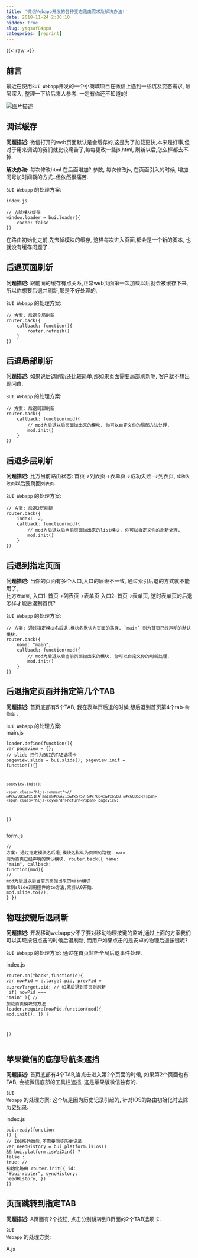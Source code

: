 ```yaml
---
title: '微信Webapp开发的各种变态路由需求及解决办法!' 
date: 2018-11-24 2:30:10
hidden: true
slug: ytqsuf84pp8
categories: [reprint]
---
```


{{< raw >}}
<h2 id="articleHeader0">&#x524D;&#x8A00;</h2><p>&#x6700;&#x8FD1;&#x5728;&#x4F7F;&#x7528;<code>BUI Webapp</code>&#x5F00;&#x53D1;&#x7684;&#x4E00;&#x4E2A;&#x5C0F;&#x5546;&#x57CE;&#x9879;&#x76EE;&#x5728;&#x5FAE;&#x4FE1;&#x4E0A;&#x9047;&#x5230;&#x4E00;&#x4E9B;&#x5751;&#x53CA;&#x53D8;&#x6001;&#x9700;&#x6C42;, &#x5C42;&#x5C42;&#x6DF1;&#x5165;, &#x6574;&#x7406;&#x4E00;&#x4E0B;&#x7ED9;&#x540E;&#x6765;&#x4EBA;&#x53C2;&#x8003;. &#x4E00;&#x5B9A;&#x6709;&#x4F60;&#x8FD8;&#x4E0D;&#x77E5;&#x9053;&#x7684;!</p><p><span class="img-wrap"><img data-src="/img/bVbdapf?w=380&amp;h=671" src="https://static.alili.tech/img/bVbdapf?w=380&amp;h=671" alt="&#x56FE;&#x7247;&#x63CF;&#x8FF0;" title="&#x56FE;&#x7247;&#x63CF;&#x8FF0;" style="cursor:pointer;display:inline"></span></p><h2 id="articleHeader1">&#x8C03;&#x8BD5;&#x7F13;&#x5B58;</h2><p><strong>&#x95EE;&#x9898;&#x63CF;&#x8FF0;:</strong> &#x5FAE;&#x4FE1;&#x6253;&#x5F00;&#x7684;web&#x9875;&#x9762;&#x9ED8;&#x8BA4;&#x662F;&#x4F1A;&#x7F13;&#x5B58;&#x7684;,&#x8FD9;&#x662F;&#x4E3A;&#x4E86;&#x52A0;&#x8F7D;&#x66F4;&#x5FEB;,&#x672C;&#x6765;&#x662F;&#x597D;&#x4E8B;,&#x4F46;&#x5BF9;&#x4E8E;&#x7528;&#x6765;&#x8C03;&#x8BD5;&#x7684;&#x6211;&#x4EEC;&#x5C31;&#x6BD4;&#x8F83;&#x75DB;&#x82E6;&#x4E86;,&#x6BCF;&#x6BCF;&#x66F4;&#x6539;&#x4E00;&#x4E9B;js,html, &#x5237;&#x65B0;&#x4EE5;&#x540E;,&#x600E;&#x4E48;&#x6837;&#x90FD;&#x53BB;&#x4E0D;&#x6389;.</p><p><strong>&#x89E3;&#x51B3;&#x529E;&#x6CD5;:</strong> &#x6BCF;&#x6B21;&#x4FEE;&#x6539;html &#x5728;&#x540E;&#x9762;&#x589E;&#x52A0;? &#x53C2;&#x6570;, &#x6BCF;&#x6B21;&#x4FEE;&#x6539;js, &#x5728;&#x9875;&#x9762;&#x5F15;&#x5165;&#x7684;&#x65F6;&#x5019;, &#x589E;&#x52A0;&#x95EE;&#x53F7;&#x52A0;&#x65F6;&#x95F4;&#x6233;&#x7684;&#x65B9;&#x5F0F;..&#x4F46;&#x4F9D;&#x7136;&#x5F88;&#x75DB;&#x82E6;.</p><p><code>BUI Webapp</code> &#x7684;&#x5904;&#x7406;&#x65B9;&#x6848;:</p><p><code>index.js</code></p><div class="widget-codetool" style="display:none"><div class="widget-codetool--inner"><span class="selectCode code-tool" data-toggle="tooltip" data-placement="top" title="" data-original-title="&#x5168;&#x9009;"></span> <span type="button" class="copyCode code-tool" data-toggle="tooltip" data-placement="top" data-clipboard-text="// &#x53BB;&#x9664;&#x6A21;&#x5757;&#x7F13;&#x5B58;
window.loader = bui.loader({
    cache: false
})" title="" data-original-title="&#x590D;&#x5236;"></span> <span type="button" class="saveToNote code-tool" data-toggle="tooltip" data-placement="top" title="" data-original-title="&#x653E;&#x8FDB;&#x7B14;&#x8BB0;"></span></div></div><pre class="hljs dart"><code><span class="hljs-comment">// &#x53BB;&#x9664;&#x6A21;&#x5757;&#x7F13;&#x5B58;</span>
<span class="hljs-built_in">window</span>.loader = bui.loader({
    cache: <span class="hljs-keyword">false</span>
})</code></pre><p>&#x5728;&#x8DEF;&#x7531;&#x521D;&#x59CB;&#x5316;&#x4E4B;&#x524D;,&#x5148;&#x53BB;&#x6389;&#x6A21;&#x5757;&#x7684;&#x7F13;&#x5B58;, &#x8FD9;&#x6837;&#x6BCF;&#x6B21;&#x8FDB;&#x5165;&#x9875;&#x9762;,&#x90FD;&#x4F1A;&#x662F;&#x4E00;&#x4E2A;&#x65B0;&#x7684;&#x811A;&#x672C;, &#x4E5F;&#x5C31;&#x6CA1;&#x6709;&#x7F13;&#x5B58;&#x95EE;&#x9898;&#x4E86;.</p><h2 id="articleHeader2">&#x540E;&#x9000;&#x9875;&#x9762;&#x5237;&#x65B0;</h2><p><strong>&#x95EE;&#x9898;&#x63CF;&#x8FF0;:</strong> &#x8DDF;&#x524D;&#x9762;&#x7684;&#x7F13;&#x5B58;&#x6709;&#x70B9;&#x5173;&#x7CFB;,&#x6B63;&#x5E38;web&#x9875;&#x9762;&#x7B2C;&#x4E00;&#x6B21;&#x52A0;&#x8F7D;&#x4EE5;&#x540E;&#x5C31;&#x4F1A;&#x88AB;&#x7F13;&#x5B58;&#x4E0B;&#x6765;, &#x6240;&#x4EE5;&#x4F60;&#x60F3;&#x8981;&#x540E;&#x9000;&#x5E76;&#x5237;&#x65B0;,&#x90A3;&#x662F;&#x4E0D;&#x597D;&#x5904;&#x7406;&#x7684;.</p><p><code>BUI Webapp</code> &#x7684;&#x5904;&#x7406;&#x65B9;&#x6848;:</p><div class="widget-codetool" style="display:none"><div class="widget-codetool--inner"><span class="selectCode code-tool" data-toggle="tooltip" data-placement="top" title="" data-original-title="&#x5168;&#x9009;"></span> <span type="button" class="copyCode code-tool" data-toggle="tooltip" data-placement="top" data-clipboard-text="// &#x65B9;&#x6848;: &#x540E;&#x9000;&#x5168;&#x5C40;&#x5237;&#x65B0;
router.back({
    callback: function(){
        router.refresh()
    }
})
" title="" data-original-title="&#x590D;&#x5236;"></span> <span type="button" class="saveToNote code-tool" data-toggle="tooltip" data-placement="top" title="" data-original-title="&#x653E;&#x8FDB;&#x7B14;&#x8BB0;"></span></div></div><pre class="hljs actionscript"><code><span class="hljs-comment">// &#x65B9;&#x6848;: &#x540E;&#x9000;&#x5168;&#x5C40;&#x5237;&#x65B0;</span>
router.back({
    callback: <span class="hljs-function"><span class="hljs-keyword">function</span><span class="hljs-params">()</span></span>{
        router.refresh()
    }
})
</code></pre><h2 id="articleHeader3">&#x540E;&#x9000;&#x5C40;&#x90E8;&#x5237;&#x65B0;</h2><p><strong>&#x95EE;&#x9898;&#x63CF;&#x8FF0;:</strong> &#x5982;&#x679C;&#x8BF4;&#x540E;&#x9000;&#x5237;&#x65B0;&#x8FD8;&#x6BD4;&#x8F83;&#x7B80;&#x5355;,&#x90A3;&#x5982;&#x679C;&#x9875;&#x9762;&#x9700;&#x8981;&#x5C40;&#x90E8;&#x5237;&#x65B0;&#x5462;, &#x5BA2;&#x6237;&#x5C31;&#x4E0D;&#x60F3;&#x51FA;&#x73B0;&#x95EA;&#x767D;.</p><p><code>BUI Webapp</code> &#x7684;&#x5904;&#x7406;&#x65B9;&#x6848;:</p><div class="widget-codetool" style="display:none"><div class="widget-codetool--inner"><span class="selectCode code-tool" data-toggle="tooltip" data-placement="top" title="" data-original-title="&#x5168;&#x9009;"></span> <span type="button" class="copyCode code-tool" data-toggle="tooltip" data-placement="top" data-clipboard-text="// &#x65B9;&#x6848;: &#x540E;&#x9000;&#x5C40;&#x90E8;&#x5237;&#x65B0;
router.back({
    callback: function(mod){
        // mod&#x4E3A;&#x540E;&#x9000;&#x4EE5;&#x540E;&#x9875;&#x9762;&#x629B;&#x51FA;&#x6765;&#x7684;&#x6A21;&#x5757;. &#x4F60;&#x53EF;&#x4EE5;&#x81EA;&#x5B9A;&#x4E49;&#x4F60;&#x7684;&#x5C40;&#x90E8;&#x65B9;&#x6CD5;&#x5904;&#x7406;.
        mod.init()
    }
})" title="" data-original-title="&#x590D;&#x5236;"></span> <span type="button" class="saveToNote code-tool" data-toggle="tooltip" data-placement="top" title="" data-original-title="&#x653E;&#x8FDB;&#x7B14;&#x8BB0;"></span></div></div><pre class="hljs actionscript"><code><span class="hljs-comment">// &#x65B9;&#x6848;: &#x540E;&#x9000;&#x5C40;&#x90E8;&#x5237;&#x65B0;</span>
router.back({
    callback: <span class="hljs-function"><span class="hljs-keyword">function</span><span class="hljs-params">(mod)</span></span>{
        <span class="hljs-comment">// mod&#x4E3A;&#x540E;&#x9000;&#x4EE5;&#x540E;&#x9875;&#x9762;&#x629B;&#x51FA;&#x6765;&#x7684;&#x6A21;&#x5757;. &#x4F60;&#x53EF;&#x4EE5;&#x81EA;&#x5B9A;&#x4E49;&#x4F60;&#x7684;&#x5C40;&#x90E8;&#x65B9;&#x6CD5;&#x5904;&#x7406;.</span>
        mod.init()
    }
})</code></pre><h2 id="articleHeader4">&#x540E;&#x9000;&#x591A;&#x5C42;&#x5237;&#x65B0;</h2><p><strong>&#x95EE;&#x9898;&#x63CF;&#x8FF0;:</strong> &#x6BD4;&#x65B9;&#x5F53;&#x524D;&#x8DEF;&#x7531;&#x72B6;&#x6001;: &#x9996;&#x9875;-&gt;&#x5217;&#x8868;&#x9875;-&gt;&#x8868;&#x5355;&#x9875;-&gt;&#x6210;&#x529F;&#x5931;&#x8D25;--&gt;&#x5217;&#x8868;&#x9875;, <code>&#x6210;&#x529F;&#x5931;&#x8D25;&#x9875;</code>&#x4EE5;&#x540E;&#x8981;&#x8DF3;&#x56DE;<code>&#x5217;&#x8868;&#x9875;</code>.</p><p><code>BUI Webapp</code> &#x7684;&#x5904;&#x7406;&#x65B9;&#x6848;:</p><div class="widget-codetool" style="display:none"><div class="widget-codetool--inner"><span class="selectCode code-tool" data-toggle="tooltip" data-placement="top" title="" data-original-title="&#x5168;&#x9009;"></span> <span type="button" class="copyCode code-tool" data-toggle="tooltip" data-placement="top" data-clipboard-text="// &#x65B9;&#x6848;: &#x540E;&#x9000;2&#x5C42;&#x5237;&#x65B0;
router.back({
    index: -2,
    callback: function(mod){
        // mod&#x4E3A;&#x540E;&#x9000;&#x4EE5;&#x540E;&#x5F53;&#x524D;&#x9875;&#x9762;&#x629B;&#x51FA;&#x6765;&#x7684;list&#x6A21;&#x5757;. &#x4F60;&#x53EF;&#x4EE5;&#x81EA;&#x5B9A;&#x4E49;&#x4F60;&#x7684;&#x5237;&#x65B0;&#x5904;&#x7406;.
        mod.init()
    }
})
" title="" data-original-title="&#x590D;&#x5236;"></span> <span type="button" class="saveToNote code-tool" data-toggle="tooltip" data-placement="top" title="" data-original-title="&#x653E;&#x8FDB;&#x7B14;&#x8BB0;"></span></div></div><pre class="hljs fortran"><code>// &#x65B9;&#x6848;: &#x540E;&#x9000;<span class="hljs-number">2</span>&#x5C42;&#x5237;&#x65B0;
router.back({
    <span class="hljs-built_in">index</span>: -<span class="hljs-number">2</span>,
    callback: <span class="hljs-function"><span class="hljs-keyword">function</span><span class="hljs-params">(mod)</span></span>{
        // <span class="hljs-built_in">mod</span>&#x4E3A;&#x540E;&#x9000;&#x4EE5;&#x540E;&#x5F53;&#x524D;&#x9875;&#x9762;&#x629B;&#x51FA;&#x6765;&#x7684;list&#x6A21;&#x5757;. &#x4F60;&#x53EF;&#x4EE5;&#x81EA;&#x5B9A;&#x4E49;&#x4F60;&#x7684;&#x5237;&#x65B0;&#x5904;&#x7406;.
        <span class="hljs-built_in">mod</span>.init()
    }
})
</code></pre><h2 id="articleHeader5">&#x540E;&#x9000;&#x5230;&#x6307;&#x5B9A;&#x9875;&#x9762;</h2><p><strong>&#x95EE;&#x9898;&#x63CF;&#x8FF0;:</strong> &#x5F53;&#x4F60;&#x7684;&#x9875;&#x9762;&#x6709;&#x591A;&#x4E2A;&#x5165;&#x53E3;,&#x5165;&#x53E3;&#x7684;&#x5C42;&#x7EA7;&#x4E0D;&#x4E00;&#x81F4;, &#x901A;&#x8FC7;&#x7D22;&#x5F15;&#x540E;&#x9000;&#x7684;&#x65B9;&#x5F0F;&#x5C31;&#x4E0D;&#x80FD;&#x7528;&#x4E86;,<br>&#x6BD4;&#x65B9;<code>&#x8868;&#x5355;&#x9875;</code>, &#x5165;&#x53E3;1: &#x9996;&#x9875;-&gt;&#x5217;&#x8868;&#x9875;-&gt;&#x8868;&#x5355;&#x9875; &#x5165;&#x53E3;2: &#x9996;&#x9875;-&gt;&#x8868;&#x5355;&#x9875;, &#x8FD9;&#x65F6;&#x8868;&#x5355;&#x9875;&#x7684;&#x540E;&#x9000;&#x600E;&#x6837;&#x624D;&#x80FD;&#x540E;&#x9000;&#x5230;&#x9996;&#x9875;?</p><p><code>BUI Webapp</code> &#x7684;&#x5904;&#x7406;&#x65B9;&#x6848;:</p><div class="widget-codetool" style="display:none"><div class="widget-codetool--inner"><span class="selectCode code-tool" data-toggle="tooltip" data-placement="top" title="" data-original-title="&#x5168;&#x9009;"></span> <span type="button" class="copyCode code-tool" data-toggle="tooltip" data-placement="top" data-clipboard-text="// &#x65B9;&#x6848;: &#x901A;&#x8FC7;&#x6307;&#x5B9A;&#x6A21;&#x5757;&#x540D;&#x540E;&#x9000;,&#x6A21;&#x5757;&#x540D;&#x9ED8;&#x8BA4;&#x4E3A;&#x9875;&#x9762;&#x7684;&#x8DEF;&#x5F84;. `main` &#x5219;&#x4E3A;&#x9996;&#x9875;&#x5DF2;&#x7ECF;&#x58F0;&#x660E;&#x7684;&#x9ED8;&#x8BA4;&#x6A21;&#x5757;.
router.back({
    name: &quot;main&quot;,
    callback: function(mod){
        // mod&#x4E3A;&#x540E;&#x9000;&#x4EE5;&#x540E;&#x5F53;&#x524D;&#x9875;&#x9762;&#x629B;&#x51FA;&#x6765;&#x7684;&#x6A21;&#x5757;. &#x4F60;&#x53EF;&#x4EE5;&#x81EA;&#x5B9A;&#x4E49;&#x4F60;&#x7684;&#x5237;&#x65B0;&#x5904;&#x7406;.
        mod.init()
    }
})
" title="" data-original-title="&#x590D;&#x5236;"></span> <span type="button" class="saveToNote code-tool" data-toggle="tooltip" data-placement="top" title="" data-original-title="&#x653E;&#x8FDB;&#x7B14;&#x8BB0;"></span></div></div><pre class="hljs less"><code><span class="hljs-comment">// &#x65B9;&#x6848;: &#x901A;&#x8FC7;&#x6307;&#x5B9A;&#x6A21;&#x5757;&#x540D;&#x540E;&#x9000;,&#x6A21;&#x5757;&#x540D;&#x9ED8;&#x8BA4;&#x4E3A;&#x9875;&#x9762;&#x7684;&#x8DEF;&#x5F84;. `main` &#x5219;&#x4E3A;&#x9996;&#x9875;&#x5DF2;&#x7ECF;&#x58F0;&#x660E;&#x7684;&#x9ED8;&#x8BA4;&#x6A21;&#x5757;.</span>
<span class="hljs-selector-tag">router</span><span class="hljs-selector-class">.back</span>({
    <span class="hljs-attribute">name</span>: <span class="hljs-string">&quot;main&quot;</span>,
    <span class="hljs-attribute">callback</span>: function(mod){
        <span class="hljs-comment">// mod&#x4E3A;&#x540E;&#x9000;&#x4EE5;&#x540E;&#x5F53;&#x524D;&#x9875;&#x9762;&#x629B;&#x51FA;&#x6765;&#x7684;&#x6A21;&#x5757;. &#x4F60;&#x53EF;&#x4EE5;&#x81EA;&#x5B9A;&#x4E49;&#x4F60;&#x7684;&#x5237;&#x65B0;&#x5904;&#x7406;.</span>
        mod.init()
    }
})
</code></pre><h2 id="articleHeader6">&#x540E;&#x9000;&#x6307;&#x5B9A;&#x9875;&#x9762;&#x5E76;&#x6307;&#x5B9A;&#x7B2C;&#x51E0;&#x4E2A;TAB</h2><p><strong>&#x95EE;&#x9898;&#x63CF;&#x8FF0;:</strong> &#x9996;&#x9875;&#x5E95;&#x90E8;&#x6709;5&#x4E2A;TAB, &#x6211;&#x5728;&#x8868;&#x5355;&#x9875;&#x540E;&#x9000;&#x7684;&#x65F6;&#x5019;,&#x60F3;&#x540E;&#x9000;&#x5230;&#x9996;&#x9875;&#x7B2C;4&#x4E2A;tab-<code>&#x8D2D;&#x7269;&#x8F66;</code> .</p><p><code>BUI Webapp</code> &#x7684;&#x5904;&#x7406;&#x65B9;&#x6848;:<br>main.js</p><div class="widget-codetool" style="display:none"><div class="widget-codetool--inner"><span class="selectCode code-tool" data-toggle="tooltip" data-placement="top" title="" data-original-title="&#x5168;&#x9009;"></span> <span type="button" class="copyCode code-tool" data-toggle="tooltip" data-placement="top" data-clipboard-text="loader.define(function(){
    var pageview = {};
    // slide &#x63A7;&#x4EF6;&#x4E3A;BUI&#x7684;TAB&#x9009;&#x9879;&#x5361;
    pageview.slide = bui.slide();
    pageview.init = function(){}
    
    pageview.init();
    
    // &#x629B;&#x51FA;main&#x6A21;&#x5757;&#x7684;&#x65B9;&#x6CD5;
    return pageview;
})" title="" data-original-title="&#x590D;&#x5236;"></span> <span type="button" class="saveToNote code-tool" data-toggle="tooltip" data-placement="top" title="" data-original-title="&#x653E;&#x8FDB;&#x7B14;&#x8BB0;"></span></div></div><pre class="hljs actionscript"><code>loader.define(<span class="hljs-function"><span class="hljs-keyword">function</span><span class="hljs-params">()</span></span>{
    <span class="hljs-keyword">var</span> pageview = {};
    <span class="hljs-comment">// slide &#x63A7;&#x4EF6;&#x4E3A;BUI&#x7684;TAB&#x9009;&#x9879;&#x5361;</span>
    pageview.slide = bui.slide();
    pageview.init = <span class="hljs-function"><span class="hljs-keyword">function</span><span class="hljs-params">()</span></span>{}
    
    pageview.init();
    
    <span class="hljs-comment">// &#x629B;&#x51FA;main&#x6A21;&#x5757;&#x7684;&#x65B9;&#x6CD5;</span>
    <span class="hljs-keyword">return</span> pageview;
})</code></pre><p>form.js</p><div class="widget-codetool" style="display:none"><div class="widget-codetool--inner"><span class="selectCode code-tool" data-toggle="tooltip" data-placement="top" title="" data-original-title="&#x5168;&#x9009;"></span> <span type="button" class="copyCode code-tool" data-toggle="tooltip" data-placement="top" data-clipboard-text="// &#x65B9;&#x6848;: &#x901A;&#x8FC7;&#x6307;&#x5B9A;&#x6A21;&#x5757;&#x540D;&#x540E;&#x9000;,&#x6A21;&#x5757;&#x540D;&#x9ED8;&#x8BA4;&#x4E3A;&#x9875;&#x9762;&#x7684;&#x8DEF;&#x5F84;. `main` &#x5219;&#x4E3A;&#x9996;&#x9875;&#x5DF2;&#x7ECF;&#x58F0;&#x660E;&#x7684;&#x9ED8;&#x8BA4;&#x6A21;&#x5757;.
router.back({
    name: &quot;main&quot;,
    callback: function(mod){
        // mod&#x4E3A;&#x540E;&#x9000;&#x4EE5;&#x540E;&#x5F53;&#x524D;&#x9875;&#x9762;&#x629B;&#x51FA;&#x6765;&#x7684;main&#x6A21;&#x5757;. &#x62FF;&#x5230;slide&#x8C03;&#x7528;&#x63A7;&#x4EF6;&#x7684;to&#x65B9;&#x6CD5;,&#x7D22;&#x5F15;&#x4ECE;0&#x5F00;&#x59CB;.
        mod.slide.to(2);
    }
})
" title="" data-original-title="&#x590D;&#x5236;"></span> <span type="button" class="saveToNote code-tool" data-toggle="tooltip" data-placement="top" title="" data-original-title="&#x653E;&#x8FDB;&#x7B14;&#x8BB0;"></span></div></div><pre class="hljs monkey"><code>// &#x65B9;&#x6848;: &#x901A;&#x8FC7;&#x6307;&#x5B9A;&#x6A21;&#x5757;&#x540D;&#x540E;&#x9000;,&#x6A21;&#x5757;&#x540D;&#x9ED8;&#x8BA4;&#x4E3A;&#x9875;&#x9762;&#x7684;&#x8DEF;&#x5F84;. `main` &#x5219;&#x4E3A;&#x9996;&#x9875;&#x5DF2;&#x7ECF;&#x58F0;&#x660E;&#x7684;&#x9ED8;&#x8BA4;&#x6A21;&#x5757;.
router.back({
    name: <span class="hljs-string">&quot;main&quot;</span>,
    callback: <span class="hljs-function"><span class="hljs-keyword">function</span>(</span><span class="hljs-literal">mod</span>){
        // <span class="hljs-literal">mod</span>&#x4E3A;&#x540E;&#x9000;&#x4EE5;&#x540E;&#x5F53;&#x524D;&#x9875;&#x9762;&#x629B;&#x51FA;&#x6765;&#x7684;main&#x6A21;&#x5757;. &#x62FF;&#x5230;slide&#x8C03;&#x7528;&#x63A7;&#x4EF6;&#x7684;<span class="hljs-keyword">to</span>&#x65B9;&#x6CD5;,&#x7D22;&#x5F15;&#x4ECE;<span class="hljs-number">0</span>&#x5F00;&#x59CB;.
        <span class="hljs-literal">mod</span>.slide.<span class="hljs-keyword">to</span>(<span class="hljs-number">2</span>);
    }
})
</code></pre><h2 id="articleHeader7">&#x7269;&#x7406;&#x6309;&#x952E;&#x540E;&#x9000;&#x5237;&#x65B0;</h2><p><strong>&#x95EE;&#x9898;&#x63CF;&#x8FF0;:</strong> &#x5F00;&#x53D1;&#x79FB;&#x52A8;webapp&#x5C11;&#x4E0D;&#x4E86;&#x8981;&#x5BF9;&#x79FB;&#x52A8;&#x7269;&#x7406;&#x6309;&#x952E;&#x7684;&#x76D1;&#x542C;,&#x901A;&#x8FC7;&#x4E0A;&#x9762;&#x7684;&#x65B9;&#x6848;&#x6211;&#x4EEC;&#x53EF;&#x4EE5;&#x5B9E;&#x73B0;&#x6309;&#x94AE;&#x70B9;&#x51FB;&#x7684;&#x65F6;&#x5019;&#x540E;&#x9000;&#x5237;&#x65B0;, &#x800C;&#x7528;&#x6237;&#x5982;&#x679C;&#x70B9;&#x51FB;&#x7684;&#x662F;&#x5B89;&#x5353;&#x7684;&#x7269;&#x7406;&#x540E;&#x9000;&#x6309;&#x952E;&#x5462;?</p><p><code>BUI Webapp</code> &#x7684;&#x5904;&#x7406;&#x65B9;&#x6848;: &#x901A;&#x8FC7;&#x5728;&#x9996;&#x9875;&#x76D1;&#x542C;&#x5168;&#x5C40;&#x540E;&#x9000;&#x4E8B;&#x4EF6;&#x5904;&#x7406;.</p><p>index.js</p><div class="widget-codetool" style="display:none"><div class="widget-codetool--inner"><span class="selectCode code-tool" data-toggle="tooltip" data-placement="top" title="" data-original-title="&#x5168;&#x9009;"></span> <span type="button" class="copyCode code-tool" data-toggle="tooltip" data-placement="top" data-clipboard-text="router.on(&quot;back&quot;,function(e){
    var nowPid = e.target.pid,
        prevPid = e.prevTarget.pid;
    // &#x5982;&#x679C;&#x540E;&#x9000;&#x5230;&#x9996;&#x9875;&#x5219;&#x5237;&#x65B0;    
    if( nowPid === &quot;main&quot; ){
        // &#x52A0;&#x8F7D;&#x9996;&#x9875;&#x6A21;&#x5757;&#x7684;&#x65B9;&#x6CD5;
        loader.require(nowPid,function(mod){
            mod.init();
        })
    }
    
})
" title="" data-original-title="&#x590D;&#x5236;"></span> <span type="button" class="saveToNote code-tool" data-toggle="tooltip" data-placement="top" title="" data-original-title="&#x653E;&#x8FDB;&#x7B14;&#x8BB0;"></span></div></div><pre class="hljs php"><code>router.on(<span class="hljs-string">&quot;back&quot;</span>,<span class="hljs-function"><span class="hljs-keyword">function</span><span class="hljs-params">(e)</span></span>{
    <span class="hljs-keyword">var</span> nowPid = e.target.pid,
        prevPid = e.prevTarget.pid;
    <span class="hljs-comment">// &#x5982;&#x679C;&#x540E;&#x9000;&#x5230;&#x9996;&#x9875;&#x5219;&#x5237;&#x65B0;    </span>
    <span class="hljs-keyword">if</span>( nowPid === <span class="hljs-string">&quot;main&quot;</span> ){
        <span class="hljs-comment">// &#x52A0;&#x8F7D;&#x9996;&#x9875;&#x6A21;&#x5757;&#x7684;&#x65B9;&#x6CD5;</span>
        loader.<span class="hljs-keyword">require</span>(nowPid,<span class="hljs-function"><span class="hljs-keyword">function</span><span class="hljs-params">(mod)</span></span>{
            mod.init();
        })
    }
    
})
</code></pre><h2 id="articleHeader8">&#x82F9;&#x679C;&#x5FAE;&#x4FE1;&#x7684;&#x5E95;&#x90E8;&#x5BFC;&#x822A;&#x6761;&#x906E;&#x6321;</h2><p><strong>&#x95EE;&#x9898;&#x63CF;&#x8FF0;:</strong> &#x9996;&#x9875;&#x5E95;&#x90E8;&#x6709;4&#x4E2A;TAB,&#x5F53;&#x70B9;&#x51FB;&#x8FDB;&#x5165;&#x7B2C;2&#x4E2A;&#x9875;&#x9762;&#x7684;&#x65F6;&#x5019;, &#x5982;&#x679C;&#x7B2C;2&#x4E2A;&#x9875;&#x9762;&#x4E5F;&#x6709;TAB, &#x4F1A;&#x88AB;&#x5FAE;&#x4FE1;&#x5E95;&#x90E8;&#x7684;&#x5DE5;&#x5177;&#x680F;&#x906E;&#x6321;, &#x8FD9;&#x662F;&#x82F9;&#x679C;&#x7248;&#x5FAE;&#x4FE1;&#x72EC;&#x6709;&#x7684;.</p><p><code>BUI Webapp</code> &#x7684;&#x5904;&#x7406;&#x65B9;&#x6848;: &#x8FD9;&#x4E2A;&#x5751;&#x662F;&#x56E0;&#x4E3A;&#x5386;&#x53F2;&#x8BB0;&#x5F55;&#x5F15;&#x8D77;&#x7684;, &#x9488;&#x5BF9;IOS&#x7684;&#x8DEF;&#x7531;&#x521D;&#x59CB;&#x5316;&#x65F6;&#x53BB;&#x9664;&#x5386;&#x53F2;&#x7EAA;&#x5F55;.</p><p>index.js</p><div class="widget-codetool" style="display:none"><div class="widget-codetool--inner"><span class="selectCode code-tool" data-toggle="tooltip" data-placement="top" title="" data-original-title="&#x5168;&#x9009;"></span> <span type="button" class="copyCode code-tool" data-toggle="tooltip" data-placement="top" data-clipboard-text="bui.ready(function () {
    // IOS&#x7248;&#x7684;&#x5FAE;&#x4FE1;,&#x4E0D;&#x9700;&#x8981;&#x540C;&#x6B65;&#x5386;&#x53F2;&#x8BB0;&#x5F55;
    var needHistory = bui.platform.isIos() &amp;&amp; bui.platform.isWeiXin() ? false : true;
    // &#x521D;&#x59CB;&#x5316;&#x8DEF;&#x7531;
    router.init({
        id: &quot;#bui-router&quot;,
        syncHistory: needHistory,
    })
})" title="" data-original-title="&#x590D;&#x5236;"></span> <span type="button" class="saveToNote code-tool" data-toggle="tooltip" data-placement="top" title="" data-original-title="&#x653E;&#x8FDB;&#x7B14;&#x8BB0;"></span></div></div><pre class="hljs actionscript"><code>bui.ready(<span class="hljs-function"><span class="hljs-keyword">function</span> <span class="hljs-params">()</span> </span>{
    <span class="hljs-comment">// IOS&#x7248;&#x7684;&#x5FAE;&#x4FE1;,&#x4E0D;&#x9700;&#x8981;&#x540C;&#x6B65;&#x5386;&#x53F2;&#x8BB0;&#x5F55;</span>
    <span class="hljs-keyword">var</span> needHistory = bui.platform.isIos() &amp;&amp; bui.platform.isWeiXin() ? <span class="hljs-literal">false</span> : <span class="hljs-literal">true</span>;
    <span class="hljs-comment">// &#x521D;&#x59CB;&#x5316;&#x8DEF;&#x7531;</span>
    router.init({
        id: <span class="hljs-string">&quot;#bui-router&quot;</span>,
        syncHistory: needHistory,
    })
})</code></pre><h2 id="articleHeader9">&#x9875;&#x9762;&#x8DF3;&#x8F6C;&#x5230;&#x6307;&#x5B9A;TAB</h2><p><strong>&#x95EE;&#x9898;&#x63CF;&#x8FF0;:</strong> A&#x9875;&#x9762;&#x6709;2&#x4E2A;&#x6309;&#x94AE;, &#x70B9;&#x51FB;&#x5206;&#x522B;&#x8DF3;&#x8F6C;&#x5230;B&#x9875;&#x9762;&#x7684;2&#x4E2A;TAB&#x9009;&#x9879;&#x5361;.</p><p><code>BUI Webapp</code> &#x7684;&#x5904;&#x7406;&#x65B9;&#x6848;:</p><p>A.js</p><div class="widget-codetool" style="display:none"><div class="widget-codetool--inner"><span class="selectCode code-tool" data-toggle="tooltip" data-placement="top" title="" data-original-title="&#x5168;&#x9009;"></span> <span type="button" class="copyCode code-tool" data-toggle="tooltip" data-placement="top" data-clipboard-text="$(&quot;#btn1&quot;).on(&quot;click&quot;,function(){
    bui.load({
        url: &quot;pages/b.html&quot;,
        param: {
            index: 0
        }
    })
})

$(&quot;#btn2&quot;).on(&quot;click&quot;,function(){
    bui.load({
        url: &quot;pages/b.html&quot;,
        param: {
            index: 1
        }
    })
})" title="" data-original-title="&#x590D;&#x5236;"></span> <span type="button" class="saveToNote code-tool" data-toggle="tooltip" data-placement="top" title="" data-original-title="&#x653E;&#x8FDB;&#x7B14;&#x8BB0;"></span></div></div><pre class="hljs vim"><code>$(<span class="hljs-string">&quot;#btn1&quot;</span>).<span class="hljs-keyword">on</span>(<span class="hljs-string">&quot;click&quot;</span>,<span class="hljs-function"><span class="hljs-keyword">function</span><span class="hljs-params">()</span>{</span>
    bui.load({
        ur<span class="hljs-variable">l:</span> <span class="hljs-string">&quot;pages/b.html&quot;</span>,
        param: {
            <span class="hljs-built_in">index</span>: <span class="hljs-number">0</span>
        }
    })
})

$(<span class="hljs-string">&quot;#btn2&quot;</span>).<span class="hljs-keyword">on</span>(<span class="hljs-string">&quot;click&quot;</span>,<span class="hljs-function"><span class="hljs-keyword">function</span><span class="hljs-params">()</span>{</span>
    bui.load({
        ur<span class="hljs-variable">l:</span> <span class="hljs-string">&quot;pages/b.html&quot;</span>,
        param: {
            <span class="hljs-built_in">index</span>: <span class="hljs-number">1</span>
        }
    })
})</code></pre><p>B.js</p><div class="widget-codetool" style="display:none"><div class="widget-codetool--inner"><span class="selectCode code-tool" data-toggle="tooltip" data-placement="top" title="" data-original-title="&#x5168;&#x9009;"></span> <span type="button" class="copyCode code-tool" data-toggle="tooltip" data-placement="top" data-clipboard-text="// &#x63A5;&#x6536;&#x9875;&#x9762;&#x4F20;&#x8FC7;&#x6765;&#x7684;&#x53C2;&#x6570;
var param = router.getPageParams();
// &#x521D;&#x59CB;&#x5316;&#x9009;&#x9879;&#x5361;&#x5728;&#x7B2C;&#x51E0;&#x4E2A;
var slide = bui.slide({
    index: param.index || 0,
    ...
})
" title="" data-original-title="&#x590D;&#x5236;"></span> <span type="button" class="saveToNote code-tool" data-toggle="tooltip" data-placement="top" title="" data-original-title="&#x653E;&#x8FDB;&#x7B14;&#x8BB0;"></span></div></div><pre class="hljs lasso"><code><span class="hljs-comment">// &#x63A5;&#x6536;&#x9875;&#x9762;&#x4F20;&#x8FC7;&#x6765;&#x7684;&#x53C2;&#x6570;</span>
<span class="hljs-built_in">var</span> param = router.getPageParams();
<span class="hljs-comment">// &#x521D;&#x59CB;&#x5316;&#x9009;&#x9879;&#x5361;&#x5728;&#x7B2C;&#x51E0;&#x4E2A;</span>
<span class="hljs-built_in">var</span> slide = bui.slide({
    index: param.index || <span class="hljs-number">0</span>,
    <span class="hljs-params">...</span>
})
</code></pre><h2 id="articleHeader10">&#x66F4;&#x591A;&#x5410;&#x69FD;</h2><p><strong>&#x6B22;&#x8FCE;&#x4E00;&#x8D77;&#x5410;&#x69FD;&#x4F60;&#x9047;&#x5230;&#x8FC7;&#x7684;&#x53D8;&#x6001;&#x9700;&#x6C42;!!</strong></p><h2 id="articleHeader11">&#x5173;&#x4E8E;BUI Webapp</h2><p><code>BUI Webapp</code>&#x662F;&#x4E00;&#x4E2A;&#x57FA;&#x4E8E;Zeptojs&#x6216;jQuery&#x7684;UI&#x4EA4;&#x4E92;&#x6846;&#x67B6;, &#x4E13;&#x6CE8;Webapp&#x5F00;&#x53D1;, &#x63D0;&#x4F9B;<code>&#x4E30;&#x5BCC;&#x7684;&#x7EC4;&#x4EF6;</code>,&#x7075;&#x6D3B;&#x7684;&#x5B9A;&#x5236;,<code>&#x8D85;&#x591A;&#x7684;&#x6A21;&#x677F;</code>&#x53CA;<code>&#x53C2;&#x8003;&#x6848;&#x4F8B;</code>, &#x5E2E;&#x52A9;&#x5F00;&#x53D1;&#x8005;&#x5FEB;&#x901F;&#x6784;&#x5EFA;Webapp, &#x6700;&#x7EC8;&#x53EF;&#x4EE5;&#x5728;&#x6D4F;&#x89C8;&#x5668;,&#x5FAE;&#x4FE1;&#x516C;&#x4F17;&#x53F7;&#x8FD0;&#x884C;,&#x4EE5;&#x53CA;&#x7ED3;&#x5408;Dcloud,ApiCloud,Appcan &#x7B49;&#x7B2C;&#x4E09;&#x65B9;&#x5E73;&#x53F0;&#x6253;&#x5305;&#x6210; Hybrid App, &#x5B8C;&#x7F8E;&#x9002;&#x914D;, &#x4E00;&#x6B21;&#x5F00;&#x53D1;, &#x591A;&#x7AEF;&#x8FD0;&#x884C;, &#x5E76;&#x4FDD;&#x6301;&#x4E00;&#x81F4;&#x4F53;&#x9A8C;.</p><p><span class="img-wrap"><img data-src="/img/bVbdagR?w=319&amp;h=568" src="https://static.alili.tech/img/bVbdagR?w=319&amp;h=568" alt="BUI&#x5355;&#x9875;&#x8DEF;&#x7531;" title="BUI&#x5355;&#x9875;&#x8DEF;&#x7531;" style="cursor:pointer;display:inline"></span></p>
{{< /raw >}}

# 版权声明
本文资源来源互联网，仅供学习研究使用，版权归该资源的合法拥有者所有，

本文仅用于学习、研究和交流目的。转载请注明出处、完整链接以及原作者。

原作者若认为本站侵犯了您的版权，请联系我们，我们会立即删除！

## 原文标题
微信Webapp开发的各种变态路由需求及解决办法!

## 原文链接
[https://segmentfault.com/a/1190000015493097](https://segmentfault.com/a/1190000015493097)

